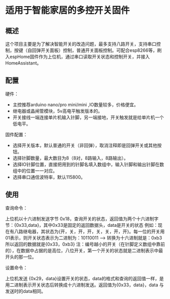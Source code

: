# 适用于智能家居的多控开关固件

## 概述

这个项目主要是为了解决智能开关的改造问题，最多支持八路开关，支持串口控制，按键（自回弹开关面板）控制，普通开关面板控制。可配合esp8266等，刷入espHome固件作为上位机，通过串口读取开关状态和控制开关，并接入HomeAssistant。

## 配置

硬件：

- 主控推荐arduino nano/pro mini/mini ,IO数量较多，价格便宜。
- 继电器或晶闸管模块，5v高电平触发版本的。
- 开关接线一端连接单片机输入针脚，另一端接地，开关触发就是给单片机一个低电平。

固件配置：

- 选择开关版本，默认普通的开关（非回弹），取消注释即是回弹开关或其他按钮。
- 选择针脚数量，最大数目为8（8对，8路输入，8路输出）。
- 选择IO针脚位置，直接把用到的针脚名填入数组中，输入针脚和输出针脚在数组中的位置一一对应。
- 选择串口通信波特率，默认115800。

## 使用

查询命令：

上位机以十六进制发送字节 0x18，查询开关的状态，返回值为两个十六进制字节：{0x33,data}，其中0x33是固定的返回数据头，data是开关的状态
例如：现在有八路继电器，其状态为{开，关，开，开，关，关，开，开}。每一位的开关用01表示，则开关状态表示为二进制为：10110011 --> 转换为十六进制就是：0xb3
所以返回的数据就是{0x33，0xb3}
注：编号越小的开关（在针脚定义数组中靠前的），在数据中占据的是高位，八位开关，第一个开关的状态就是二进制表示中最开头的那一位。


设置命令：

上位机发送 {0x29，data}设置开关的状态，data的格式和查询的返回值一样，是用二进制表示开关状态后转换成十六进制发送。返回值为{0x33，data}，data
与发送时的data相同。
